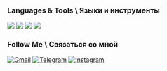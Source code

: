 ### Languages & Tools \ Языки и инструменты

<img src="https://img.shields.io/badge/Python-EEE8AA?style=for-the-badge&logo=python&logoColor=black" /> <img src="https://img.shields.io/badge/PostgreSQL-EEE8AA?style=for-the-badge&logo=PostgreSQL&logoColor=black" /> <img src="https://img.shields.io/badge/Jupyter-EEE8AA?style=for-the-badge&logo=Jupyter&logoColor=black" /> <img src="https://img.shields.io/badge/Tableau-EEE8AA?style=for-the-badge&logo=Tableau&logoColor=black" />

### Follow Me \ Связаться со мной
 [![Gmail](https://img.shields.io/badge/-mail-EEE8AA?style=for-the-badge&logo=Gmail)](mailto:arjig@bk.ru)
 [![Telegram](https://img.shields.io/badge/-Telegram-EEE8AA?style=for-the-badge&logo=Telegram)](https://t.me/ARJIGG)
 [![Instagram](https://img.shields.io/badge/-Instagram-EEE8AA?style=for-the-badge&logo=Instagram)](https://www.instagram.com/arjigg)
